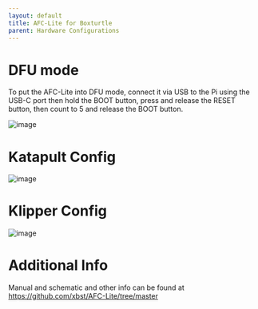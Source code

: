 ```yaml
---
layout: default 
title: AFC-Lite for Boxturtle
parent: Hardware Configurations
---
```


# DFU mode

To put the AFC-Lite into DFU mode, connect it via USB to the Pi using the USB-C port then hold the BOOT button, press and release the RESET button, then count to 5 and release the BOOT button.

![image](https://github.com/user-attachments/assets/d4b863d0-07cf-4862-98c0-fe2a7a408c3a)


# Katapult Config

![image](https://github.com/user-attachments/assets/9380d150-1239-4084-80fd-17872320fe23)




# Klipper Config

![image](https://github.com/user-attachments/assets/ca4f5d64-2ba9-459d-96c5-8ad5457600c3)



# Additional Info

Manual and schematic and other info can be found at https://github.com/xbst/AFC-Lite/tree/master
